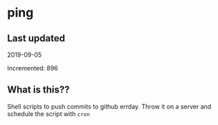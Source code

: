 # ping

## Last updated
2019-09-05

Incremented: 896

## What is this??
Shell scripts to push commits to github errday. Throw it on a server and schedule the script with `cron`
